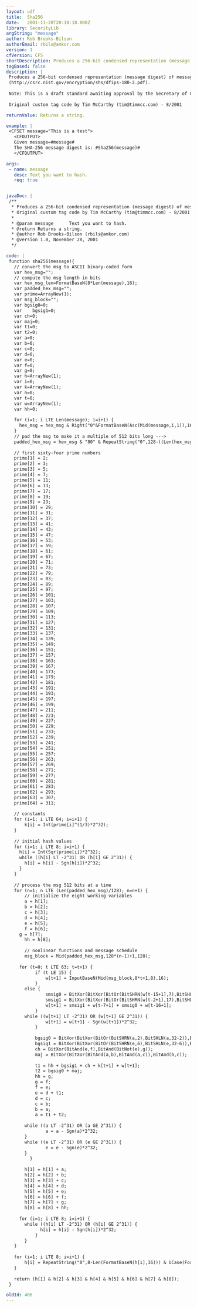 ```yaml
---
layout: udf
title:  Sha256
date:   2001-11-28T20:18:18.000Z
library: SecurityLib
argString: "message"
author: Rob Brooks-Bilson
authorEmail: rbils@amkor.com
version: 1
cfVersion: CF5
shortDescription: Produces a 256-bit condensed representation (message digest) of message using the Secure Hash Algorithm (SHA-256).
tagBased: false
description: |
 Produces a 256-bit condensed representation (message digest) of message using the Secure Hash Algorithm (SHA-256). For more information, see FIPS PUB 180-2
 (http://csrc.nist.gov/encryption/shs/dfips-180-2.pdf).
 
 Note: This is a draft standard awaiting approval by the Secretary of Commerce
 
 Original custom tag code by Tim McCarthy (tim@timmcc.com) - 8/2001

returnValue: Returns a string.

example: |
 <CFSET message="This is a test">
   <CFOUTPUT>
   Given message=#message#
   The SHA-256 message digest is: #Sha256(message)#
   </CFOUTPUT>

args:
 - name: message
   desc: Text you want to hash.
   req: true


javaDoc: |
 /**
  * Produces a 256-bit condensed representation (message digest) of message using the Secure Hash Algorithm (SHA-256).
  * Original custom tag code by Tim McCarthy (tim@timmcc.com) - 8/2001
  * 
  * @param message      Text you want to hash. 
  * @return Returns a string. 
  * @author Rob Brooks-Bilson (rbils@amkor.com) 
  * @version 1.0, November 28, 2001 
  */

code: |
 function sha256(message){
   // convert the msg to ASCII binary-coded form
   var hex_msg="";
   // compute the msg length in bits
   var hex_msg_len=FormatBaseN(8*Len(message),16);
   var padded_hex_msg="";
   var prime=ArrayNew(1);  
   var msg_block="";
   var bgsig0=0;
   var    bgsig1=0;
   var ch=0;
   var maj=0;
   var t1=0;
   var t2=0;
   var a=0;
   var b=0;
   var c=0;
   var d=0;
   var e=0;
   var f=0;
   var g=0;
   var h=ArrayNew(1);
   var i=0;
   var k=ArrayNew(1);
   var n=0;
   var t=0;
   var w=ArrayNew(1);  
   var hh=0;
 
   for (i=1; i LTE Len(message); i=i+1) {
     hex_msg = hex_msg & Right("0"&FormatBaseN(Asc(Mid(message,i,1)),16),2);
   }
   // pad the msg to make it a multiple of 512 bits long --->
   padded_hex_msg = hex_msg & "80" & RepeatString("0",128-((Len(hex_msg)+2+16) Mod 128)) & RepeatString("0",16-Len(hex_msg_len)) & hex_msg_len;
 
   // first sixty-four prime numbers
   prime[1] = 2;
   prime[2] = 3;
   prime[3] = 5;
   prime[4] = 7;
   prime[5] = 11;
   prime[6] = 13;
   prime[7] = 17;
   prime[8] = 19;
   prime[9] = 23;
   prime[10] = 29;
   prime[11] = 31;
   prime[12] = 37;
   prime[13] = 41;
   prime[14] = 43;
   prime[15] = 47;
   prime[16] = 53;
   prime[17] = 59;
   prime[18] = 61;
   prime[19] = 67;
   prime[20] = 71;
   prime[21] = 73;
   prime[22] = 79;
   prime[23] = 83;
   prime[24] = 89;
   prime[25] = 97;
   prime[26] = 101;
   prime[27] = 103;
   prime[28] = 107;
   prime[29] = 109;
   prime[30] = 113;
   prime[31] = 127;
   prime[32] = 131;
   prime[33] = 137;
   prime[34] = 139;
   prime[35] = 149;
   prime[36] = 151;
   prime[37] = 157;
   prime[38] = 163;
   prime[39] = 167;
   prime[40] = 173;
   prime[41] = 179;
   prime[42] = 181;
   prime[43] = 191;
   prime[44] = 193;
   prime[45] = 197;
   prime[46] = 199;
   prime[47] = 211;
   prime[48] = 223;
   prime[49] = 227;
   prime[50] = 229;
   prime[51] = 233;
   prime[52] = 239;
   prime[53] = 241;
   prime[54] = 251;
   prime[55] = 257;
   prime[56] = 263;
   prime[57] = 269;
   prime[58] = 271;
   prime[59] = 277;
   prime[60] = 281;
   prime[61] = 283;
   prime[62] = 293;
   prime[63] = 307;
   prime[64] = 311;
 
   // constants
   for (i=1; i LTE 64; i=i+1) {
       k[i] = Int(prime[i]^(1/3)*2^32);
   }
 
   // initial hash values
   for (i=1; i LTE 8; i=i+1) {
     h[i] = Int(Sqr(prime[i])*2^32);
     while ((h[i] LT -2^31) OR (h[i] GE 2^31)) {
       h[i] = h[i] - Sgn(h[i])*2^32;
     }
   }
 
   // process the msg 512 bits at a time
   for (n=1; n LTE (Len(padded_hex_msg)/128); n=n+1) {
       // initialize the eight working variables
       a = h[1];
       b = h[2];
       c = h[3];
       d = h[4];
       e = h[5];
       f = h[6];
     g = h[7];
       hh = h[8];
     
       // nonlinear functions and message schedule
       msg_block = Mid(padded_hex_msg,128*(n-1)+1,128);
     
     for (t=0; t LTE 63; t=t+1) {
           if (t LE 15) {
               w[t+1] = InputBaseN(Mid(msg_block,8*t+1,8),16);
           } 
       else {
               smsig0 = BitXor(BitXor(BitOr(BitSHRN(w[t-15+1],7),BitSHLN(w[t-15+1],32-7)),BitOr(BitSHRN(w[t-15+1],18),BitSHLN(w[t-15+1],32-18))),BitSHRN(w[t-15+1],3));
               smsig1 = BitXor(BitXor(BitOr(BitSHRN(w[t-2+1],17),BitSHLN(w[t-2+1],32-17)),BitOr(BitSHRN(w[t-2+1],19),BitSHLN(w[t-2+1],32-19))),BitSHRN(w[t-2+1],10));
               w[t+1] = smsig1 + w[t-7+1] + smsig0 + w[t-16+1];
           }
       while ((w[t+1] LT -2^31) OR (w[t+1] GE 2^31)) {
               w[t+1] = w[t+1] - Sgn(w[t+1])*2^32;
           }
           
           bgsig0 = BitXor(BitXor(BitOr(BitSHRN(a,2),BitSHLN(a,32-2)),BitOr(BitSHRN(a,13),BitSHLN(a,32-13))),BitOr(BitSHRN(a,22),BitSHLN(a,32-22)));
           bgsig1 = BitXor(BitXor(BitOr(BitSHRN(e,6),BitSHLN(e,32-6)),BitOr(BitSHRN(e,11),BitSHLN(e,32-11))),BitOr(BitSHRN(e,25),BitSHLN(e,32-25)));
           ch = BitXor(BitAnd(e,f),BitAnd(BitNot(e),g));
           maj = BitXor(BitXor(BitAnd(a,b),BitAnd(a,c)),BitAnd(b,c));
           
           t1 = hh + bgsig1 + ch + k[t+1] + w[t+1];
           t2 = bgsig0 + maj;
           hh = g;
           g = f;
           f = e;
           e = d + t1;
           d = c;
           c = b;
           b = a;
           a = t1 + t2;
           
       while ((a LT -2^31) OR (a GE 2^31)) {
               a = a - Sgn(a)*2^32;
       }
       while ((e LT -2^31) OR (e GE 2^31)) {
               e = e - Sgn(e)*2^32;
       }
         }
       
       h[1] = h[1] + a;
       h[2] = h[2] + b;
       h[3] = h[3] + c;
       h[4] = h[4] + d;
       h[5] = h[5] + e;
       h[6] = h[6] + f;
       h[7] = h[7] + g;
       h[8] = h[8] + hh;
       
     for (i=1; i LTE 8; i=i+1) {
       while ((h[i] LT -2^31) OR (h[i] GE 2^31)) {
             h[i] = h[i] - Sgn(h[i])*2^32;
           }
       }
   }
 
   for (i=1; i LTE 8; i=i+1) {
       h[i] = RepeatString("0",8-Len(FormatBaseN(h[i],16))) & UCase(FormatBaseN(h[i],16));
   }
 
   return (h[1] & h[2] & h[3] & h[4] & h[5] & h[6] & h[7] & h[8]);
 }

oldId: 406
---
```


